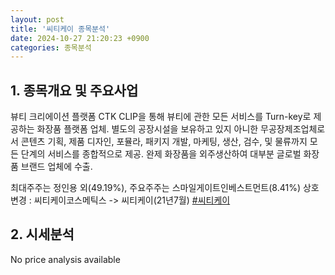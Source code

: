 ```yaml
---
layout: post
title: '씨티케이 종목분석'
date: 2024-10-27 21:20:23 +0900
categories: 종목분석
---
```


## 1. 종목개요 및 주요사업

뷰티 크리에이션 플랫폼 CTK CLIP을 통해 뷰티에 관한 모든 서비스를 Turn-key로 제공하는 화장품 플랫폼 업체. 별도의 공장시설을 보유하고 있지 아니한 무공장제조업체로서 콘텐츠 기획, 제품 디자인, 포뮬라, 패키지 개발, 마케팅, 생산, 검수, 및 물류까지 모든 단계의 서비스를 종합적으로 제공. 완제 화장품을 외주생산하여 대부분 글로벌 화장품 브랜드 업체에 수출.

최대주주는 정인용 외(49.19%), 주요주주는 스마일게이트인베스트먼트(8.41%) 상호변경 : 씨티케이코스메틱스 -> 씨티케이(21년7월)
[#씨티케이](#)

## 2. 시세분석

No price analysis available
